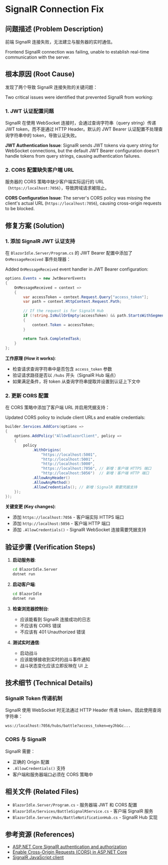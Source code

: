# SignalR Connection Fix

## 问题描述 (Problem Description)

前端 SignalR 连接失败，无法建立与服务器的实时通信。

Frontend SignalR connection was failing, unable to establish real-time communication with the server.

## 根本原因 (Root Cause)

发现了两个导致 SignalR 连接失败的关键问题：

Two critical issues were identified that prevented SignalR from working:

### 1. JWT 认证配置问题
SignalR 在使用 WebSocket 连接时，会通过查询字符串（query string）传递 JWT token，而不是通过 HTTP Header。默认的 JWT Bearer 认证配置不处理查询字符串中的 token，导致认证失败。

**JWT Authentication Issue**: SignalR sends JWT tokens via query string for WebSocket connections, but the default JWT Bearer configuration doesn't handle tokens from query strings, causing authentication failures.

### 2. CORS 配置缺失客户端 URL
服务器的 CORS 策略中缺少客户端实际运行的 URL（`https://localhost:7056`），导致跨域请求被阻止。

**CORS Configuration Issue**: The server's CORS policy was missing the client's actual URL (`https://localhost:7056`), causing cross-origin requests to be blocked.

## 修复方案 (Solution)

### 1. 添加 SignalR JWT 认证支持

在 `BlazorIdle.Server/Program.cs` 的 JWT Bearer 配置中添加了 `OnMessageReceived` 事件处理器：

Added `OnMessageReceived` event handler in JWT Bearer configuration:

```csharp
options.Events = new JwtBearerEvents
{
    OnMessageReceived = context =>
    {
        var accessToken = context.Request.Query["access_token"];
        var path = context.HttpContext.Request.Path;
        
        // If the request is for SignalR Hub
        if (!string.IsNullOrEmpty(accessToken) && path.StartsWithSegments("/hubs"))
        {
            context.Token = accessToken;
        }
        
        return Task.CompletedTask;
    }
};
```

**工作原理 (How it works)**:
- 检查请求查询字符串中是否包含 `access_token` 参数
- 验证请求路径是否以 `/hubs` 开头（SignalR Hub 端点）
- 如果满足条件，将 token 从查询字符串提取并设置到认证上下文中

### 2. 更新 CORS 配置

在 CORS 策略中添加了客户端 URL 并启用凭据支持：

Updated CORS policy to include client URLs and enable credentials:

```csharp
builder.Services.AddCors(options =>
{
    options.AddPolicy("AllowBlazorClient", policy =>
    {
        policy
            .WithOrigins(
                "https://localhost:5001",
                "http://localhost:5001",
                "http://localhost:5000",
                "https://localhost:7056", // 新增：客户端 HTTPS 端口
                "http://localhost:5056")  // 新增：客户端 HTTP 端口
            .AllowAnyHeader()
            .AllowAnyMethod()
            .AllowCredentials(); // 新增：SignalR 需要凭据支持
    });
});
```

**关键变更 (Key changes)**:
- 添加 `https://localhost:7056` - 客户端实际 HTTPS 端口
- 添加 `http://localhost:5056` - 客户端 HTTP 端口
- 添加 `.AllowCredentials()` - SignalR WebSocket 连接需要凭据支持

## 验证步骤 (Verification Steps)

1. **启动服务器**:
   ```bash
   cd BlazorIdle.Server
   dotnet run
   ```

2. **启动客户端**:
   ```bash
   cd BlazorIdle
   dotnet run
   ```

3. **检查浏览器控制台**:
   - 应该能看到 SignalR 连接成功的日志
   - 不应该有 CORS 错误
   - 不应该有 401 Unauthorized 错误

4. **测试实时通信**:
   - 启动战斗
   - 应该能够接收到实时的战斗事件通知
   - 战斗状态变化应该立即反映在 UI 上

## 技术细节 (Technical Details)

### SignalR Token 传递机制
SignalR 使用 WebSocket 时无法通过 HTTP Header 传递 token，因此使用查询字符串：
```
wss://localhost:7056/hubs/battle?access_token=eyJhbGc...
```

### CORS 与 SignalR
SignalR 需要：
- 正确的 Origin 配置
- `.AllowCredentials()` 支持
- 客户端和服务器端口必须在 CORS 策略中

## 相关文件 (Related Files)

- `BlazorIdle.Server/Program.cs` - 服务器端 JWT 和 CORS 配置
- `BlazorIdle/Services/BattleSignalRService.cs` - 客户端 SignalR 服务
- `BlazorIdle.Server/Hubs/BattleNotificationHub.cs` - SignalR Hub 实现

## 参考资源 (References)

- [ASP.NET Core SignalR authentication and authorization](https://learn.microsoft.com/en-us/aspnet/core/signalr/authn-and-authz)
- [Enable Cross-Origin Requests (CORS) in ASP.NET Core](https://learn.microsoft.com/en-us/aspnet/core/security/cors)
- [SignalR JavaScript client](https://learn.microsoft.com/en-us/aspnet/core/signalr/javascript-client)

